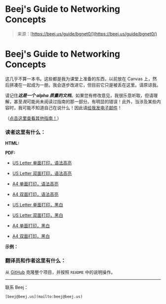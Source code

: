 <!--yml

category: 未分类

日期：2024-05-27 15:24:16

-->

# Beej's Guide to Networking Concepts

> 来源：[https://beej.us/guide/bgnet0/](https://beej.us/guide/bgnet0/)

# Beej's Guide to Networking Concepts

这几乎不算一本书。这些都是我为课堂上准备的东西，以前放在 Canvas 上，然后拼凑在一起成为一册。我会逐步改进它，但目前它只是被丢在这里。请原谅我。

请记住***这是一个 alpha 质量的文档***。如果您有修改意见，我很乐意听取，但请理解，甚至*我*可能尚未阅读过指南的那一部分。有明显的错误！此外，当涉及某些内容时，我可能不知道自己在说什么！因此请[给我发电子邮件](mailto:beej@beej.us)！

（[点击这里查看其他指南！](http://beej.us/guide/)）

### 读者这里有什么：

**HTML:**

**PDF:**

+   [US Letter 单面打印，语法高亮](pdf/bgnet0_usl_c_1.pdf)

+   [US Letter 双面打印，语法高亮](pdf/bgnet0_usl_c_2.pdf)

+   [A4 单面打印，语法高亮](pdf/bgnet0_a4_c_1.pdf)

+   [A4 双面打印，语法高亮](pdf/bgnet0_a4_c_2.pdf)

+   [US Letter 单面打印，黑白](pdf/bgnet0_usl_bw_1.pdf)

+   [US Letter 双面打印，黑白](pdf/bgnet0_usl_bw_2.pdf)

+   [A4 单面打印，黑白](pdf/bgnet0_a4_bw_1.pdf)

+   [A4 双面打印，黑白](pdf/bgnet0_a4_bw_2.pdf)

**示例：**

### 翻译员和作者这里有什么：

从 [GitHub](https://github.com/beejjorgensen/bgnet0) 克隆整个项目，并按照 `README` 中的说明操作。

* * *

联系 Beej：

`[beej@beej.us](mailto:beej@beej.us)`
